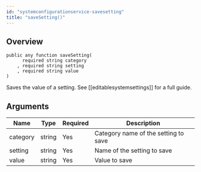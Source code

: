 ```yaml
---
id: "systemconfigurationservice-savesetting"
title: "saveSetting()"
---
```



## Overview




```luceescript
public any function saveSetting(
      required string category
    , required string setting 
    , required string value   
)
```

Saves the value of a setting.
See [[editablesystemsettings]] for a full guide.

## Arguments


<div class="table-responsive"><table class="table"><thead><tr><th>Name</th><th>Type</th><th>Required</th><th>Description</th></tr></thead><tbody><tr><td>category</td><td>string</td><td>Yes</td><td>Category name of the setting to save</td></tr><tr><td>setting</td><td>string</td><td>Yes</td><td>Name of the setting to save</td></tr><tr><td>value</td><td>string</td><td>Yes</td><td>Value to save</td></tr></tbody></table></div>